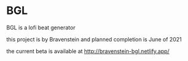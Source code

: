 # BGL

BGL is a lofi beat generator

this project is by Bravenstein and planned completion is June of 2021


the current beta is available at http://bravenstein-bgl.netlify.app/





